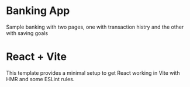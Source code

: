 # Banking App
Sample banking with two pages, one with transaction histry and the other with saving goals

# React + Vite

This template provides a minimal setup to get React working in Vite with HMR and some ESLint rules.
